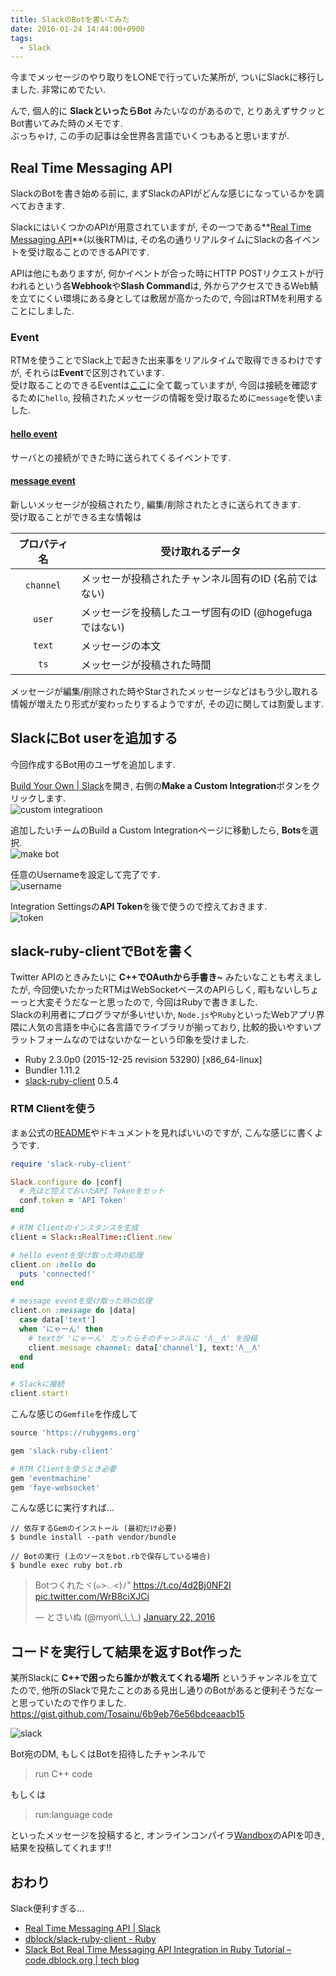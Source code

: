 ```yaml
---
title: SlackのBotを書いてみた
date: 2016-01-24 14:44:00+0900
tags:
  - Slack
---
```


今までメッセージのやり取りをL○NEで行っていた某所が, ついにSlackに移行しました. 非常にめでたい.

んで, 個人的に **SlackといったらBot** みたいなのがあるので, とりあえずサクッとBot書いてみた時のメモです.  
ぶっちゃけ, この手の記事は全世界各言語でいくつもあると思いますが.

<!--more-->

## Real Time Messaging API

SlackのBotを書き始める前に, まずSlackのAPIがどんな感じになっているかを調べておきます.

SlackにはいくつかのAPIが用意されていますが, その一つである**[Real Time Messaging API](https://api.slack.com/rtm)**(以後RTM)は, その名の通りリアルタイムにSlackの各イベントを受け取ることのできるAPIです.

APIは他にもありますが, 何かイベントが合った時にHTTP POSTリクエストが行われるという各**Webhook**や**Slash Command**は, 外からアクセスできるWeb鯖を立てにくい環境にある身としては敷居が高かったので, 今回はRTMを利用することにしました.

### Event

RTMを使うことでSlack上で起きた出来事をリアルタイムで取得できるわけですが, それらは**Event**で区別されています.  
受け取ることのできるEventは[ここ](https://api.slack.com/rtm#events)に全て載っていますが, 今回は接続を確認するために`hello`, 投稿されたメッセージの情報を受け取るために`message`を使いました.

#### [hello event](https://api.slack.com/events/hello)

サーバとの接続ができた時に送られてくるイベントです.

#### [message event](https://api.slack.com/events/message)

新しいメッセージが投稿されたり, 編集/削除されたときに送られてきます.  
受け取ることができる主な情報は

| プロパティ名 | 受け取れるデータ |
| :-: | --- |
| `channel` | メッセーが投稿されたチャンネル固有のID (名前ではない) |
| `user` | メッセージを投稿したユーザ固有のID (@hogefugaではない) |
| `text` | メッセージの本文 |
| `ts` | メッセージが投稿された時間 |

メッセージが編集/削除された時やStarされたメッセージなどはもう少し取れる情報が増えたり形式が変わったりするようですが, その辺に関しては割愛します.

## SlackにBot userを追加する

今回作成するBot用のユーザを追加します.

[Build Your Own | Slack](https://slack.com/apps/build)を開き, 右側の**Make a Custom Integration**ボタンをクリックします.  
![custom integratioon](https://lh3.googleusercontent.com/-Sxa9w1uvrHo/VqQ_9dhamrI/AAAAAAAAF3s/1sZ7DV8R1hA/s800-Ic42/2016-01-24-114429_1920x1080_scrot.png)

追加したいチームのBuild a Custom Integrationページに移動したら, **Bots**を選択.  
![make bot](https://lh3.googleusercontent.com/-nM0fG2rMQoI/VqQ_9dI2L5I/AAAAAAAAF34/TccwmkxdEXY/s640-Ic42/2016-01-24-114447_1920x1080_scrot.png)

任意のUsernameを設定して完了です.  
![username](https://lh3.googleusercontent.com/-ww7BaymaO1Q/VqRBVQTXbZI/AAAAAAAAF4I/JDrZTjgvB0Y/s640-Ic42/2016-01-24-114610_1920x1080_scrot.png)

Integration Settingsの**API Token**を後で使うので控えておきます.  
![token](https://lh3.googleusercontent.com/-law3zjyOKrA/VqQ_95TedcI/AAAAAAAAF30/ADnOK5nRJ5o/s640-Ic42/2016-01-24-114704_1920x1080_scrot.png)

## slack-ruby-clientでBotを書く

Twitter APIのときみたいに **C++でOAuthから手書き~** みたいなことも考えましたが, 今回使いたかったRTMはWebSocketベースのAPIらしく, 暇もないしちょーっと大変そうだなーと思ったので, 今回はRubyで書きました.  
Slackの利用者にプログラマが多いせいか, `Node.js`や`Ruby`といったWebアプリ界隈に人気の言語を中心に各言語でライブラリが揃っており, 比較的扱いやすいプラットフォームなのではないかなーという印象を受けました.  

* Ruby 2.3.0p0 (2015-12-25 revision 53290) [x86\_64-linux]
* Bundler 1.11.2
* [slack-ruby-client](https://github.com/dblock/slack-ruby-client) 0.5.4

### RTM Clientを使う

まぁ公式の[README](https://github.com/dblock/slack-ruby-client/blob/faab93a33f59ef89bc97f985437e476b048a086a/README.md#realtime-client)やドキュメントを見ればいいのですが, こんな感じに書くようです.

```ruby
require 'slack-ruby-client'

Slack.configure do |conf|
  # 先ほど控えておいたAPI Tokenをセット
  conf.token = 'API Token'
end

# RTM Clientのインスタンスを生成
client = Slack::RealTime::Client.new

# hello eventを受け取った時の処理
client.on :hello do
  puts 'connected!'
end

# message eventを受け取った時の処理
client.on :message do |data|
  case data['text']
  when 'にゃーん' then
    # textが 'にゃーん' だったらそのチャンネルに 'Λ__Λ' を投稿
    client.message channel: data['channel'], text:'Λ__Λ'
  end
end

# Slackに接続
client.start!
```

こんな感じの`Gemfile`を作成して

```ruby
source 'https://rubygems.org'

gem 'slack-ruby-client'

# RTM Clientを使うとき必要
gem 'eventmachine'
gem 'faye-websocket'
```

こんな感じに実行すれば...

```
// 依存するGemのインストール (最初だけ必要)
$ bundle install --path vendor/bundle

// Botの実行 (上のソースをbot.rbで保存している場合)
$ bundle exec ruby bot.rb
```

<blockquote class="twitter-tweet tw-align-center" data-partner="tweetdeck"><p lang="ja" dir="ltr">Botつくれたヾ(๑&gt;◡&lt;)ﾉ&quot; <a href="https://t.co/4d2Bj0NF2I">https://t.co/4d2Bj0NF2I</a> <a href="https://t.co/WrB8ciXJCi">pic.twitter.com/WrB8ciXJCi</a></p>&mdash; とさいぬ (@myon\_\_\_) <a href="https://twitter.com/myon___/status/690577036096614400">January 22, 2016</a></blockquote>
<script async src="//platform.twitter.com/widgets.js" charset="utf-8"></script>

## コードを実行して結果を返すBot作った

某所Slackに **C++で困ったら誰かが教えてくれる場所** というチャンネルを立てたので, 他所のSlackで見たことのある見出し通りのBotがあると便利そうだなーと思っていたので作りました.  
<https://gist.github.com/Tosainu/6b9eb76e56bdceaacb15>

![slack](https://lh3.googleusercontent.com/-TZACTTl9x8U/VqQuqtcW7WI/AAAAAAAAF3E/S3TdUEotdig/s800-Ic42/2016-01-23-132924_1920x1080_scrot.png)

Bot宛のDM, もしくはBotを招待したチャンネルで

> run C++ code

もしくは

> run:language code

といったメッセージを投稿すると, オンラインコンパイラ[Wandbox](http://melpon.org/wandbox/)のAPIを叩き, 結果を投稿してくれます!!

## おわり

Slack便利すぎる...

* [Real Time Messaging API | Slack](https://api.slack.com/rtm)
* [dblock/slack-ruby-client - Ruby](https://github.com/dblock/slack-ruby-client)
* [Slack Bot Real Time Messaging API Integration in Ruby Tutorial – code.dblock.org | tech blog](http://code.dblock.org/2015/04/28/slack-bot-real-time-messaging-api-integration-tutorial.html)
